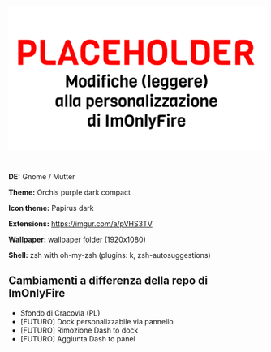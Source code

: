 #
![Placeholder](image/placeholderfedora.png)
#

**DE:** Gnome / Mutter

**Theme:** Orchis purple dark compact

**Icon theme:** Papirus dark

**Extensions:** https://imgur.com/a/pVHS3TV

**Wallpaper:** wallpaper folder (1920x1080)

**Shell:** zsh with oh-my-zsh (plugins: k, zsh-autosuggestions)

## Cambiamenti a differenza della repo di ImOnlyFire
- Sfondo di Cracovia (PL)
- [FUTURO] Dock personalizzabile via pannello
- [FUTURO] Rimozione Dash to dock
- [FUTURO] Aggiunta Dash to panel
